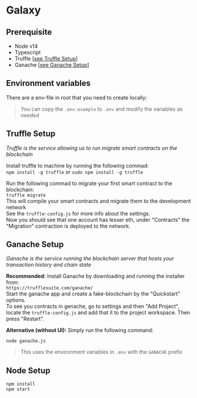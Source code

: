# Galaxy

## Prerequisite

- Node v14
- Typescript
- Truffle [[see Truffle Setup](#truffle-setup)]
- Ganache [[see Ganache Setup](#ganache-setup)]

## Environment variables

There are a env-file in root that you need to create locally:
> You can copy the `.env.example` to `.env` and modify the variables as needed

## Truffle Setup
_Truffle is the service allowing us to run migrate smart contracts on the blockchain_

Install truffle to machine by running the following commad: <br />
`npm install -g truffle` or `sudo npm install -g truffle`

Run the following commad to migrate your first smart contract to the blockchain: <br/>
`truffle migrate` <br/>
This will compile your smart contracts and migrate them to the development network <br/>
See the `truffle-config.js` for more info about the settings.<br>
Now you should see that one account has lesser eth, under "Contracts" the "Migration" contraction is deployed to the network.


## Ganache Setup
_Ganache is the service running the blockchain server that hosts your transaction history and chain state_

**Recommended:** Install Ganache by downloading and running the installer from: <br />
`https://trufflesuite.com/ganache/`
<br/>
Start the ganache app and create a fake-blockchain by the "Quickstart" options. <br />
To see you contracts in genache, go to settings and then "Add Project", locate the `truffle-config.js` and add that it to the project workspace. Then press "Restart". <br/>

**Alternative (without UI):**
Simply run the following command:
```
node ganache.js
```
> This uses the environment variables in `.env` with the `GANACHE` prefix

## Node Setup

```
npm install
npm start
```
